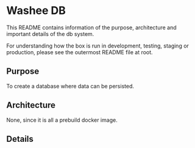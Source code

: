 # Washee DB

This README contains information of the purpose, architecture and important details of the db system.

For understanding how the box is run in development, testing, staging or production, please see the outermost README file at root.

## Purpose
To create a database where data can be persisted.

## Architecture
None, since it is all a prebuild docker image.

## Details